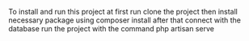 To install and run this project at first run clone the project
then install necessary package using composer install
after that connect with the database
run the project with the command php artisan serve